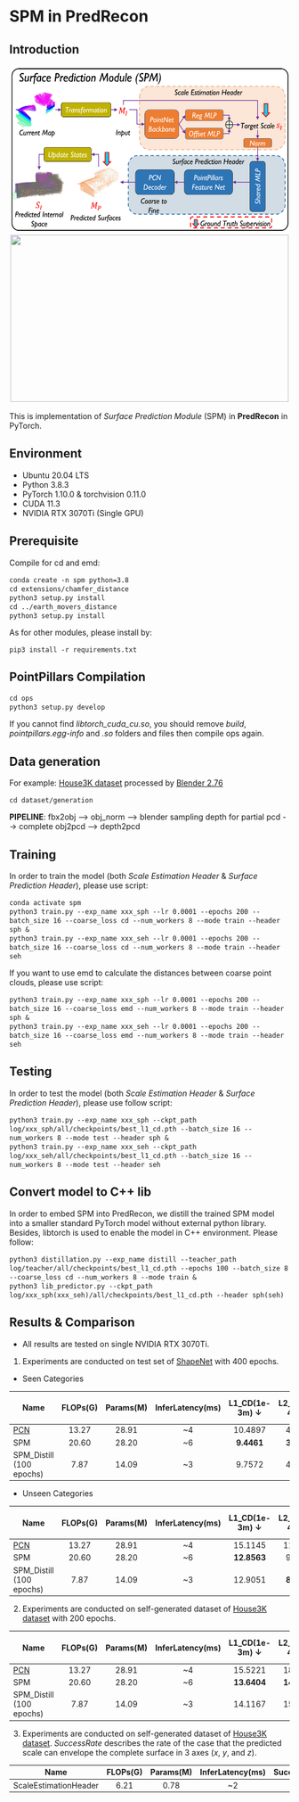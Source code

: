 # SPM in PredRecon

## Introduction

<p align="center">
  <img src="imgs/SPM.png" width = "500" height = "300"/>
  <img src="imgs/spm.gif" width = "500" height = "300"/>
</p>

This is implementation of *Surface Prediction Module* (SPM) in **PredRecon** in PyTorch.

## Environment

* Ubuntu 20.04 LTS
* Python 3.8.3
* PyTorch 1.10.0 & torchvision 0.11.0
* CUDA 11.3
* NVIDIA RTX 3070Ti (Single GPU)

## Prerequisite

Compile for cd and emd:

```shell
conda create -n spm python=3.8
cd extensions/chamfer_distance
python3 setup.py install
cd ../earth_movers_distance
python3 setup.py install
```

As for other modules, please install by:

```shell
pip3 install -r requirements.txt
```

## PointPillars Compilation

```shell
cd ops
python3 setup.py develop
```

If you cannot find *libtorch_cuda_cu.so*, you should remove *build*, *pointpillars.egg-info* and *.so* folders and files then compile ops again.

## Data generation

For example: [House3K dataset](https://drive.google.com/drive/folders/1fb5gGBxFIibvHrsJGquO6N8rqKSbkIZB) processed by [Blender 2.76](https://download.blender.org/release/Blender2.76/)

```shell
cd dataset/generation
```

**PIPELINE**: fbx2obj --> obj_norm --> blender sampling depth for partial pcd --> complete obj2pcd --> depth2pcd

## Training

In order to train the model (both *Scale Estimation Header* & *Surface Prediction Header*), please use script:

```shell
conda activate spm
python3 train.py --exp_name xxx_sph --lr 0.0001 --epochs 200 --batch_size 16 --coarse_loss cd --num_workers 8 --mode train --header sph &
python3 train.py --exp_name xxx_seh --lr 0.0001 --epochs 200 --batch_size 16 --coarse_loss cd --num_workers 8 --mode train --header seh
```

If you want to use emd to calculate the distances between coarse point clouds, please use script:

```shell
python3 train.py --exp_name xxx_sph --lr 0.0001 --epochs 200 --batch_size 16 --coarse_loss emd --num_workers 8 --mode train --header sph &
python3 train.py --exp_name xxx_seh --lr 0.0001 --epochs 200 --batch_size 16 --coarse_loss emd --num_workers 8 --mode train --header seh
```

## Testing

In order to test the model (both *Scale Estimation Header* & *Surface Prediction Header*), please use follow script:

```shell
python3 train.py --exp_name xxx_sph --ckpt_path log/xxx_sph/all/checkpoints/best_l1_cd.pth --batch_size 16 --num_workers 8 --mode test --header sph &
python3 train.py --exp_name xxx_seh --ckpt_path log/xxx_seh/all/checkpoints/best_l1_cd.pth --batch_size 16 --num_workers 8 --mode test --header seh
```

## Convert model to C++ lib

In order to embed SPM into PredRecon, we distill the trained SPM model into a smaller standard PyTorch model without external python library. Besides, libtorch is used to enable the model in C++ environment. Please follow:

```shell
python3 distillation.py --exp_name distill --teacher_path log/teacher/all/checkpoints/best_l1_cd.pth --epochs 100 --batch_size 8 --coarse_loss cd --num_workers 8 --mode train &
python3 lib_predictor.py --ckpt_path log/xxx_sph(xxx_seh)/all/checkpoints/best_l1_cd.pth --header sph(seh)
```

## Results & Comparison

* All results are tested on single NVIDIA RTX 3070Ti.

1. Experiments are conducted on test set of [ShapeNet](https://drive.google.com/file/d/1OvvRyx02-C_DkzYiJ5stpin0mnXydHQ7/view) with 400 epochs.

* Seen Categories

| Name                         | FLOPs(G) | Params(M) | InferLatency(ms)| L1_CD(1e-3m) $\downarrow$  | L2_CD(1e-4m) $\downarrow$ | F-Score(%) $\uparrow$ | 
|---------------------------------------------|:-------:|:-------:|:-------:|:---------:|:-------:|:-------:|
|[PCN](https://arxiv.org/pdf/1808.00671.pdf)           |    13.27 |   28.91  | ~4|10.4897  |  4.7431 |  65.7207 |
|SPM|    20.60 |  28.20    | ~6| **9.4461** |  **3.9368** |  **68.6693**  |
|SPM_Distill <br /> (100 epochs)|    7.87 |  14.09    | ~3| 9.7572 |  4.1287 |  66.0385   |

* Unseen Categories

| Name                         | FLOPs(G) | Params(M) |InferLatency(ms)| L1_CD(1e-3m) $\downarrow$  | L2_CD(1e-4m) $\downarrow$ | F-Score(%) $\uparrow$ | 
|---------------------------------------------|:-------:|:-------:|:-------:|:---------:|:-------:|:-------:|
|[PCN](https://arxiv.org/pdf/1808.00671.pdf)           |  13.27 |   28.91  |~4  | 15.1145  |  11.9546 |  52.4958 |
|SPM|   20.60 |  28.20    |~6|  **12.8563** |  9.5738 |  **60.6591**  |
|SPM_Distill<br /> (100 epochs)|    7.87 |  14.09    | ~3| 12.9051 |  **8.0346** |  60.2045   |

2. Experiments are conducted on self-generated dataset of [House3K dataset](https://drive.google.com/drive/folders/1fb5gGBxFIibvHrsJGquO6N8rqKSbkIZB) with 200 epochs.

| Name                         | FLOPs(G) | Params(M) |InferLatency(ms)| L1_CD(1e-3m) $\downarrow$  | L2_CD(1e-4m) $\downarrow$ | F-Score(%) $\uparrow$ | 
|---------------------------------------------|:-------:|:-------:|:-------:|:---------:|:-------:|:-------:|
|[PCN](https://arxiv.org/pdf/1808.00671.pdf)           |  13.27 |   28.91  |~4  | 15.5221  |  18.3987 |  50.1210 |
|SPM|   20.60 |  28.20    |~6|  **13.6404** |  **14.7100** |  **52.6050**  |
|SPM_Distill<br /> (100 epochs)|    7.87 |  14.09    | ~3| 14.1167 |  15.9112 |  51.6499   |

3. Experiments are conducted on self-generated dataset of [House3K dataset](https://drive.google.com/drive/folders/1fb5gGBxFIibvHrsJGquO6N8rqKSbkIZB). *SuccessRate* describes the rate of the case that the predicted scale can envelope the complete surface in 3 axes (*x*, *y*, and *z*).  

| Name                      | FLOPs(G) | Params(M) | InferLatency(ms)| SuccessRate(%) |
|---------------------------|:--------:|:---------:|:---------:|:---------:|
|ScaleEstimationHeader  |   6.21   | 0.78 | ~2|      93.65 |
